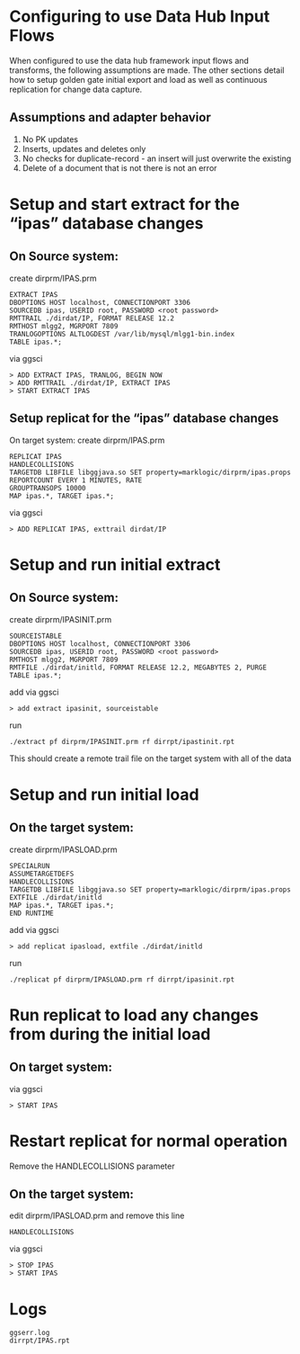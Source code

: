 # Configuring to use Data Hub Input Flows
When configured to use the data hub framework input flows and transforms, the following assumptions are made. The other sections detail how to setup golden gate initial export and load as well as continuous replication for change data capture.

## Assumptions and adapter behavior
1) No PK updates
2) Inserts, updates and deletes only
3) No checks for duplicate-record - an insert will just overwrite the existing
4) Delete of a document that is not there is not an error

# Setup and start extract for the “ipas” database changes
## On Source system:
create dirprm/IPAS.prm
```
EXTRACT IPAS
DBOPTIONS HOST localhost, CONNECTIONPORT 3306
SOURCEDB ipas, USERID root, PASSWORD <root password>
RMTTRAIL ./dirdat/IP, FORMAT RELEASE 12.2
RMTHOST mlgg2, MGRPORT 7809
TRANLOGOPTIONS ALTLOGDEST /var/lib/mysql/mlgg1-bin.index
TABLE ipas.*;
```

via ggsci
```
> ADD EXTRACT IPAS, TRANLOG, BEGIN NOW
> ADD RMTTRAIL ./dirdat/IP, EXTRACT IPAS
> START EXTRACT IPAS
```

## Setup replicat for the “ipas” database changes
On target system:
create dirprm/IPAS.prm
```
REPLICAT IPAS
HANDLECOLLISIONS
TARGETDB LIBFILE libggjava.so SET property=marklogic/dirprm/ipas.props
REPORTCOUNT EVERY 1 MINUTES, RATE
GROUPTRANSOPS 10000
MAP ipas.*, TARGET ipas.*;
```
via ggsci
```
> ADD REPLICAT IPAS, exttrail dirdat/IP
```

# Setup and run initial extract
## On Source system:

create dirprm/IPASINIT.prm
```
SOURCEISTABLE
DBOPTIONS HOST localhost, CONNECTIONPORT 3306
SOURCEDB ipas, USERID root, PASSWORD <root password>
RMTHOST mlgg2, MGRPORT 7809
RMTFILE ./dirdat/initld, FORMAT RELEASE 12.2, MEGABYTES 2, PURGE
TABLE ipas.*;
```
add via ggsci
```
> add extract ipasinit, sourceistable
```
run
```
./extract pf dirprm/IPASINIT.prm rf dirrpt/ipastinit.rpt
```

This should create a remote trail file on the target system with all of the data

# Setup and run initial load
## On the target system:

create dirprm/IPASLOAD.prm
```
SPECIALRUN
ASSUMETARGETDEFS
HANDLECOLLISIONS
TARGETDB LIBFILE libggjava.so SET property=marklogic/dirprm/ipas.props
EXTFILE ./dirdat/initld
MAP ipas.*, TARGET ipas.*;
END RUNTIME
```
add via ggsci
```
> add replicat ipasload, extfile ./dirdat/initld
```
run
```
./replicat pf dirprm/IPASLOAD.prm rf dirrpt/ipasinit.rpt
```
# Run replicat to load any changes from during the initial load
## On target system:

via ggsci
```
> START IPAS
```

# Restart replicat for normal operation
Remove the HANDLECOLLISIONS parameter
## On the target system:

edit dirprm/IPASLOAD.prm and remove this line
```
HANDLECOLLISIONS
```
via ggsci
```
> STOP IPAS
> START IPAS
```

# Logs
```
ggserr.log
dirrpt/IPAS.rpt
```
